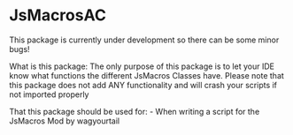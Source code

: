 # JsMacrosAC
 
 This package is currently under development so there can be some minor bugs!
 
 What is this package:
   The only purpose of this package is to let your IDE know what functions the different JsMacros Classes have.
   Please note that this package does not add ANY functionality and will crash your scripts if not imported properly
 
 That this package should be used for:
     - When writing a script for the JsMacros Mod by wagyourtail
